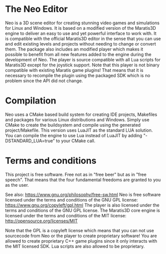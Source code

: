 The Neo Editor
==============

Neo is a 3D scene editor for creating stunning video games and simulations for Linux and Windows. It is based on a modified version of the Maratis3D engine to deliver an easy to use and yet powerful interface to work with. It is compatible with the official Maratis3D editor in the sense that you can use and edit existing levels and projects without needing to change or convert them. The package also includes an modified player which makes it possible to benefit from all new features added to the engine during the development of Neo. The player is source compatible with all Lua scripts for Maratis3D except for the joystick support. Note that this player is not binary compatible with existing Maratis game plugins! That means that it is necessary to recompile the plugin using the packaged SDK which is no problem since the API did not change.

Compilation
===========

Neo uses a CMake based build system for creating IDE projects, Makefiles and packages for various Linux distributions and Windows. Simply use CMake to create the buildsystem and compile using the generated project/Makefile.
This version uses LuaJIT as the standard LUA solution.
You can compile the engine to use Lua instead of LuaJIT by adding "-DSTANDARD_LUA=true" to your CMake call.

Terms and conditions
====================

This project is free software. Free not as in "free beer" but as in "free speech". That means that the four fundamental freedoms are granted to you as the user.

See also: https://www.gnu.org/philosophy/free-sw.html
Neo is free software licensed under the terms and conditions of the GNU GPL license: https://www.gnu.org/copyleft/gpl.html
The player is also licensed under the terms and conditions of the GNU GPL license.
The Maratis3D core engine is licensed under the terms and conditions of the MIT license: http://opensource.org/licenses/MIT

Note that the GPL is a copyleft license which means that you can not use sourcecode from Neo or the player to create proprietary software! You are allowed to create proprietary C++ game plugins since it only interacts with the MIT licensed SDK. Lua scripts are also allowed to be proprietary.
